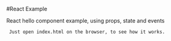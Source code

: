 #React Example

React hello component example, using props, state and events

     Just open index.html on the browser, to see how it works.
